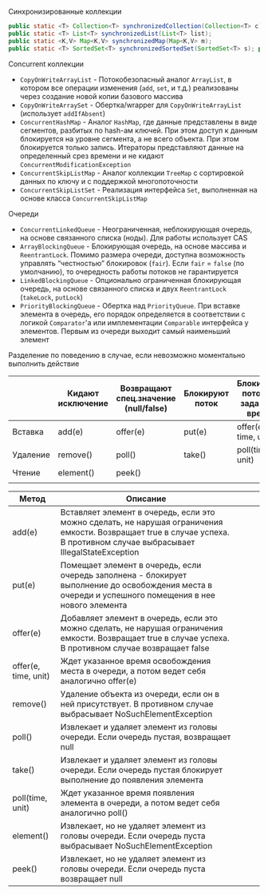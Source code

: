 Синхронизированные коллекции
```java
public static <T> Collection<T> synchronizedCollection(Collection<T> c); public static <T> Set<T> synchronizedSet(Set<T> s);
public static <T> List<T> synchronizedList(List<T> list);
public static <K,V> Map<K,V> synchronizedMap(Map<K,V> m);
public static <T> SortedSet<T> synchronizedSortedSet(SortedSet<T> s); public static <K,V> SortedMap<K,V> synchronizedSortedMap(SortedMap<K,V> m);
```


Concurrent коллекции
- `CopyOnWriteArrayList` - Потокобезопасный аналог `ArrayList`, в котором все операции изменения (`add`, `set`, и т.д.) реализованы через создание новой копии базового массива
- `CopyOnWriteArraySet` - Обертка/wrapper для `CopyOnWriteArrayList` (использует `addIfAbsent`)
- `ConcurrentHashMap` - Аналог `HashMap`, где данные представлены в виде сегментов, разбитых по hash-ам ключей. При этом доступ к данным блокируется на уровне сегмента, а не всего объекта. При этом блокируется только запись. Итераторы представляют данные на определенный срез времени и не кидают `ConcurrentModificationException`
- `ConcurrentSkipListMap` - Аналог коллекции `TreeMap` с сортировкой данных по ключу и с поддержкой многопоточности
- `ConcurrentSkipListSet` - Реализация интерфейса `Set`, выполненная на основе класса `ConcurrentSkipListMap`

Очереди

- `ConcurrentLinkedQueue` - Неограниченная, неблокирующая очередь, на основе связанного списка (ноды). Для работы использует CAS
- `ArrayBlockingQueue` - Блокирующая очередь, на основе массива и `ReentrantLock`. Помимо размера очереди, доступна возможность управлять “честностью” блокировок (`fair`). Если `fair` = `false` (по умолчанию), то очередность работы потоков не гарантируется
- `LinkedBlockingQueue` - Опционально ограниченная блокирующая очередь, на основе связанного списка и двух `ReentrantLock` (`takeLock`, `putLock`)
- `PriorityBlockingQueue` - Обертка над `PriorityQueue`. При вставке элемента в очередь, его порядок определяется в соответствии с логикой `Comparator`'а или имплементации `Comparable` интерфейса у элементов. Первым из очереди выходит самый наименьший элемент

Разделение по поведению в случае, если невозможно моментально выполнить действие

|          | Кидают исключение | Возвращают спец.значение (null/false) | Блокируют поток | Блокируют поток на заданное время |
|----------|-------------------|---------------------------------------|-----------------|-----------------------------------|
| Вставка  | add(e)            | offer(e)                              | put(e)          | offer(e, time, unit)              |
| Удаление | remove()          | poll()                                | take()          | poll(time, unit)                  |
| Чтение   | element()         | peek()                                |                 |                                   |
|          |                   |                                       |                 |                                   |

| Метод                | Описание                                                                                                                                                                   |   |   |   |
|----------------------|----------------------------------------------------------------------------------------------------------------------------------------------------------------------------|---|---|---|
| add(e)               | Вставляет элемент в очередь, если это можно сделать, не нарушая ограничения емкости. Возвращает true в случае успеха. В противном случае выбрасывает IllegalStateException |   |   |   |
| put(e)               | Помещает элемент в очередь, если очередь заполнена - блокирует выполнение до освобождения места в очереди и успешного помещения в нее нового элемента                      |   |   |   |
| offer(e)             | Добавляет элемент в очередь, если это можно сделать, не нарушая ограничения емкости. Возвращает true в случае успеха. В противном случае возвращает false                  |   |   |   |
| offer(e, time, unit) | Ждет указанное время освобождения места в очереди, а потом ведет себя аналогично offer(e)                                                                                  |   |   |   |
| remove()             | Удаление объекта из очереди, если он в ней присутствует. В противном случае выбрасывает NoSuchElementException                                                             |   |   |   |
| poll()               | Извлекает и удаляет элемент из головы очереди. Если очередь пустая, возвращает null                                                                                        |   |   |   |
| take()               | Извлекает и удаляет элемент из головы очереди. Если очередь пустая блокирует выполнение до появления элемента                                                              |   |   |   |
| poll(time, unit)     | Ждет указанное время появления элемента в очереди, а потом ведет себя аналогично poll()                                                                                    |   |   |   |
| element()            | Извлекает, но не удаляет элемент из головы очереди. Если очередь пуста выбрасывает NoSuchElementException                                                                  |   |   |   |
| peek()               | Извлекает, но не удаляет элемент из головы очереди. Если очередь пуста возвращает null                                                                                     |   |   |   |

